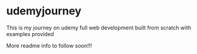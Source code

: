 # udemyjourney

This is my journey on udemy full web development built from scratch with examples provided

More readme info to follow soon!!!
